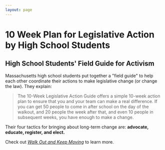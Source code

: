 ```yaml
---
layout: page
---
```


10 Week Plan for Legislative Action by High School Students
=================
## High School Students' Field Guide for Activism


Massachusetts high school students put together a "field guide" to help each other coordinate their actions to make legislative change (or change the law). They explain:

> The 10-Week Legislative Action Guide offers a simple 10-week action plan to ensure that you and your team can make a real difference. If you can get 50 people to come in after school on the day of the walkout, and 20 people the week after that, and even 10 people in subsequent weeks, you have enough to make a change.

Their four tactics for bringing about long-term change are: **advocate, educate, register, and elect.**

Check out [*Walk Out and Keep Moving*](https://drive.google.com/file/d/1Io_i1kCYeOvGIEWT1qXMGtcwbXmQ-l_j/view) to learn more.
